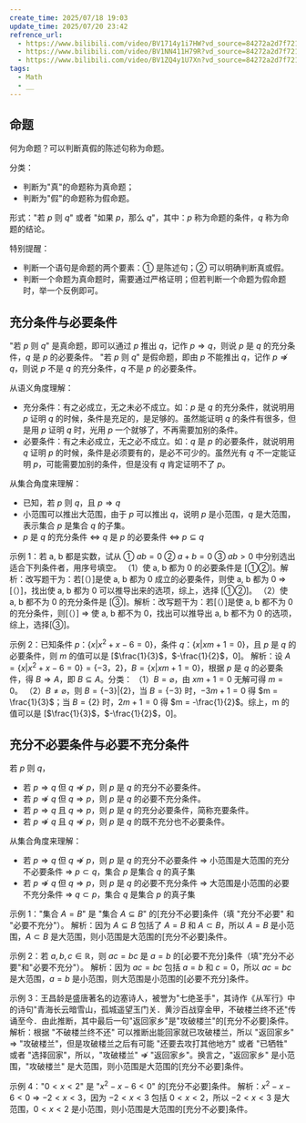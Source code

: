 ```yaml
---
create_time: 2025/07/18 19:03
update_time: 2025/07/20 23:42
refrence_url:
  - https://www.bilibili.com/video/BV1714y1i7HW?vd_source=84272a2d7f72158b38778819be5bc6ad
  - https://www.bilibili.com/video/BV1NN411H79R?vd_source=84272a2d7f72158b38778819be5bc6ad
  - https://www.bilibili.com/video/BV1ZQ4y1U7Xn?vd_source=84272a2d7f72158b38778819be5bc6ad
tags:
  - Math
  - __
---
```


## 命题

何为命题？可以判断真假的陈述句称为命题。

分类：
- 判断为"真"的命题称为真命题；
- 判断为"假"的命题称为假命题。

形式："若 $p$ 则 $q$" 或者 "如果 $p$，那么 $q$"，其中：$p$ 称为命题的条件，$q$ 称为命题的结论。

特别提醒：
- 判断一个语句是命题的两个要素：① 是陈述句；② 可以明确判断真或假。
- 判断一个命题为真命题时，需要通过严格证明；但若判断一个命题为假命题时，举一个反例即可。

## 充分条件与必要条件

"若 $p$ 则 $q$" 是真命题，即可以通过 $p$ 推出 $q$，记作 $p \Rightarrow q$，则说 $p$ 是  $q$ 的充分条件，$q$ 是 $p$ 的必要条件。
"若 $p$ 则 $q$" 是假命题，即由 $p$ 不能推出 $q$，记作 $p \not\Rightarrow q$，则说 $p$ 不是 $q$ 的充分条件，$q$ 不是 $p$ 的必要条件。

从语义角度理解：

- 充分条件：有之必成立，无之未必不成立。如：$p$ 是  $q$ 的充分条件，就说明用 $p$ 证明 $q$ 的时候，条件是充足的，是足够的。虽然能证明 $q$ 的条件有很多，但是用 $p$ 证明 $q$ 时，光用 $p$ 一个就够了，不再需要加别的条件。
- 必要条件：有之未必成立，无之必不成立。如：$q$ 是 $p$ 的必要条件，就说明用 $q$ 证明 $p$ 的时候，条件是必须要有的，是必不可少的。虽然光有 $q$ 不一定能证明 $p$，可能需要加别的条件，但是没有 $q$ 肯定证明不了 $p$。

从集合角度来理解：

- 已知，若 $p$ 则 $q$，且 $p \Rightarrow q$
- 小范围可以推出大范围，由于 $p$ 可以推出 $q$，说明 $p$ 是小范围，$q$ 是大范围，表示集合 $p$ 是集合 $q$ 的子集。
- $p$ 是  $q$ 的充分条件 $\Leftrightarrow$ $q$ 是 $p$ 的必要条件 $\Leftrightarrow$ $p \subseteq q$

示例 1：若 a, b 都是实数，试从 ① $ab = 0$ ② $a + b = 0$ ③ $ab > 0$ 中分别选出适合下列条件者，用序号填空。
（1）使 a, b 都为 0 的必要条件是 [①②]。解析：改写题干为：若[（）]是使 a, b 都为 0 成立的必要条件，则使 a, b 都为 0  $\Rightarrow$ [（）]，找出使 a, b 都为 0 可以推导出来的选项，综上，选择 [①②]。
（2）使 a, b 都不为 0 的充分条件是 [③]。解析：改写题干为：若[（）]是使 a, b 都不为 0 的充分条件，则[（）]  $\Rightarrow$ 使 a, b 都不为 0，找出可以推导出 a, b 都不为 0 的选项，综上，选择[③]。

示例 2：已知条件 $p$：$\{x|x^2 + x - 6 = 0\}$，条件 $q$：$\{x|xm + 1 = 0\}$，且 $p$ 是 $q$ 的必要条件，则 $m$ 的值可以是 \[$\frac{1}{3}$，$-\frac{1}{2}$，$0$]。
解析：设 $A = \{x|x^2 + x - 6 = 0\} = \{-3，2\}$，$B = \{x|xm + 1 = 0\}$，根据  $p$ 是 $q$ 的必要条件，得 $B \Rightarrow A$，即 $B \subseteq A$。分类：
（1）$B = \varnothing$，由 $xm + 1 = 0$ 无解可得 $m = 0$。
（2）$B \ne \varnothing$，则 $B = \{-3\} | \{2\}$，当 $B = \{-3\}$ 时，$-3m + 1 = 0$ 得 $m = \frac{1}{3}$；当 $B = \{2\}$ 时，$2m + 1 = 0$ 得 $m = -\frac{1}{2}$。综上，m 的值可以是 \[$\frac{1}{3}$，$-\frac{1}{2}$，$0$]。

## 充分不必要条件与必要不充分条件

若 $p$ 则 $q$，
- 若 $p \Rightarrow q$ 但 $q \not\Rightarrow p$，则 $p$ 是 $q$ 的充分不必要条件。
- 若 $p \not\Rightarrow q$ 但 $q \Rightarrow p$，则 $p$ 是 $q$ 的必要不充分条件。
- 若 $p \Rightarrow q$ 且 $q \Rightarrow p$，则 $p$ 是 $q$ 的充分必要条件，简称充要条件。
- 若 $p \not\Rightarrow q$ 且 $q \not\Rightarrow p$，则 $p$ 是 $q$ 的既不充分也不必要条件。

从集合角度来理解：

- 若 $p \Rightarrow q$ 但 $q \not\Rightarrow p$，则 $p$ 是 $q$ 的充分不必要条件 $\Rightarrow$ 小范围是大范围的充分不必要条件 $\Rightarrow$ $p \subset q$，集合 $p$ 是集合 $q$ 的真子集
- 若 $p \not\Rightarrow q$ 但 $q \Rightarrow p$，则 $p$ 是 $q$ 的必要不充分条件  $\Rightarrow$ 大范围是小范围的必要不充分条件 $\Rightarrow$ $q \subset p$，集合 $q$ 是集合  $p$ 的真子集

示例 1："集合 $A = B$" 是 "集合 $A \subseteq B$" 的[充分不必要]条件（填 "充分不必要" 和 "必要不充分"）。
解析：因为 $A \subseteq B$ 包括了 $A = B$ 和 $A \subset B$，所以 $A = B$ 是小范围，$A \subset B$ 是大范围，则小范围是大范围的[充分不必要]条件。

示例 2：若 $a, b, c \in \mathbb{R}$，则 $ac=bc$ 是 $a=b$ 的[必要不充分]条件（填"充分不必要"和"必要不充分"）。
解析：因为 $ac=bc$ 包括 $a=b$ 和 $c=0$，所以 $ac=bc$ 是大范围，$a=b$ 是小范围，则大范围是小范围的[必要不充分]条件。

示例 3：王昌龄是盛唐著名的边塞诗人，被誉为"七绝圣手"，其诗作《从军行》中的诗句"青海长云暗雪山，孤城遥望玉门关．黄沙百战穿金甲，不破楼兰终不还"传诵至今．由此推断，其中最后一句"返回家乡"是"攻破楼兰"的[充分不必要]条件。
解析：根据 "不破楼兰终不还" 可以推断出能回家就已攻破楼兰，所以 "返回家乡"  $\Rightarrow$ "攻破楼兰"，但是攻破楼兰之后有可能 "还要去攻打其他地方" 或者 "已牺牲" 或者 "选择回家"，所以，"攻破楼兰" $\not\Rightarrow$ "返回家乡"。换言之，"返回家乡" 是小范围，"攻破楼兰" 是大范围，则小范围是大范围的[充分不必要]条件。

示例 4："$0 < x < 2$" 是 "$x^2 - x - 6 < 0$" 的[充分不必要]条件。
解析：$x^2 - x - 6 < 0$ $\Rightarrow$ $-2 < x <3$，因为 $-2 < x <3$ 包括 $0 < x < 2$，所以 $-2 < x <3$ 是大范围，$0 < x < 2$ 是小范围，则小范围是大范围的[充分不必要]条件。
